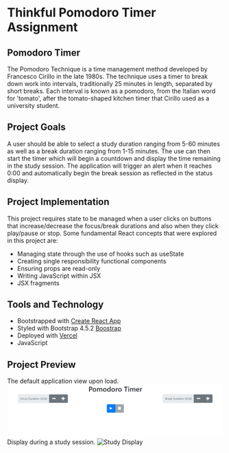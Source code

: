 # Thinkful Pomodoro Timer Assignment

## Pomodoro Timer
The Pomodoro Technique is a time management method developed by Francesco Cirillo in the late 1980s.
The technique uses a timer to break down work into intervals, traditionally 25 minutes in length, separated by short breaks. Each interval is known as a pomodoro, from the Italian word for 'tomato', after the tomato-shaped kitchen timer that Cirillo used as a university student.

## Project Goals
A user should be able to select a study duration ranging from 5-60 minutes as well as a break duration ranging from 1-15 minutes. 
The use can then start the timer which will begin a countdown and display the time remaining in the study session. 
The application will trigger an alert when it reaches 0:00 and automatically begin the break session as reflected in the status display. 

## Project Implementation
This project requires state to be managed when a user clicks on buttons that increase/decrease the focus/break durations and also when they click play/pause or stop. 
Some fundamental React concepts that were explored in this project are:
* Managing state through the use of hooks such as useState
* Creating single responsibility functional components
* Ensuring props are read-only
* Writing JavaScript within JSX
* JSX fragments


## Tools and Technology
* Bootstrapped with [Create React App](https://github.com/facebook/create-react-app)
* Styled with Bootstrap 4.5.2 [Boostrap](https://getbootstrap.com/docs/4.5/getting-started/introduction/)
* Deployed with [Vercel](https://vercel.com/)
* JavaScript

## Project Preview
The default application view upon load.
![Default Display](src/img/Project_Pomodoro_Timer_Home_Screen.png)
Display during a study session. 
![Study Display](src/img/Project_Pomodoro_Timer_Active_Session_Screen.png)
